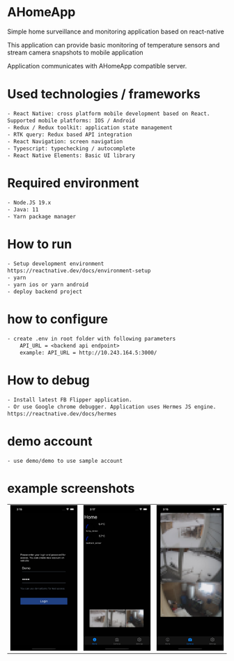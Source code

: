 # AHomeApp
Simple home surveillance and monitoring application based on react-native

This application can provide basic monitoring of temperature sensors and stream
camera snapshots to mobile application


Application communicates with AHomeApp compatible server. 

# Used technologies / frameworks
    - React Native: cross platform mobile development based on React. Supported mobile platforms: IOS / Android 
    - Redux / Redux toolkit: application state management
    - RTK query: Redux based API integration
    - React Navigation: screen navigation
    - Typescript: typechecking / autocomplete
    - React Native Elements: Basic UI library


# Required environment
    - Node.JS 19.x
    - Java: 11
    - Yarn package manager


# How to run 
    - Setup development environment https://reactnative.dev/docs/environment-setup
    - yarn 
    - yarn ios or yarn android
    - deploy backend project 

# how to configure
    - create .env in root folder with following parameters
        API_URL = <backend api endpoint>
        example: API_URL = http://10.243.164.5:3000/

    


# How to debug
    - Install latest FB Flipper application. 
    - Or use Google chrome debugger. Application uses Hermes JS engine. https://reactnative.dev/docs/hermes 


# demo account
    - use demo/demo to use sample account

# example screenshots
<table>
<tr><td><img alt="AhomeApp 1" width="170px" src="./demo/app_1.png"></td>
    <td><img alt="AhomeApp 2" width="170px" src="./demo/app_2.png"></td>
    <td><img alt="AhomeApp 3" width="170px" src="./demo/app_3.png"></td>
</tr>

</table>